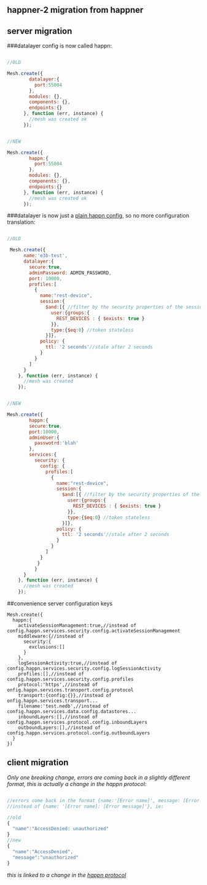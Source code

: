 happner-2 migration from happner
--------------------------------

server migration
----------------

###datalayer config is now called happn:
```javascript

//OLD

Mesh.create({
        datalayer:{
          port:55004
        },
        modules: {},
        components: {},
        endpoints:{}
      }, function (err, instance) { 
        //mesh was created ok
      });


//NEW

Mesh.create({
        happn:{
          port:55004
        },
        modules: {},
        components: {},
        endpoints:{}
      }, function (err, instance) { 
        //mesh was created ok
      });


```

###datalayer is now just a [plain happn config](https://github.com/happner/happn-3/blob/master/docs/config.md), so no more configuration translation:
```javascript

//OLD

 Mesh.create({
      name:'e3b-test',
      datalayer:{
        secure:true,
        adminPassword: ADMIN_PASSWORD,
        port: 10000,
        profiles:[
          {
            name:"rest-device",
            session:{
              $and:[{ //filter by the security properties of the session - check if this session user belongs to a specific group
                user:{groups:{
                  REST_DEVICES : { $exists: true }
                }},
                type:{$eq:0} //token stateless
              }]},
            policy: {
              ttl: '2 seconds'//stale after 2 seconds
            }
          }
        ]
      }
    }, function (err, instance) {
      //mesh was created
    });


//NEW

Mesh.create({
        happn:{
        secure:true,
        port:10000,
        adminUser:{
          passwotrd:'blah'
        },
        services:{
          security: {
            config: {
              profiles:[
                {
                  name:"rest-device",
                  session:{
                    $and:[{ //filter by the security properties of the session - check if this session user belongs to a specific group
                      user:{groups:{
                        REST_DEVICES : { $exists: true }
                      }},
                      type:{$eq:0} //token stateless
                    }]},
                  policy: {
                    ttl: '2 seconds'//stale after 2 seconds
                  }
                }
              ]
            }
           }
          }
      }
    }, function (err, instance) {
      //mesh was created
    });


```

##convenience server configuration keys
```
Mesh.create({
  happn:{
    activateSessionManagement:true,//instead of config.happn.services.security.config.activateSessionManagement
    middleware:{//instead of
      security:{
        exclusions:[]
      }
    },
    logSessionActivity:true,//instead of config.happn.services.security.config.logSessionActivity
    profiles:[],//instead of config.happn.services.security.config.profiles
    protocol:'https',//instead of onfig.happn.services.transport.config.protocol
    transport:{config:{}},//instead of onfig.happn.services.transport...
    filename:'test.nedb',//instead of config.happn.services.data.config.datastores...
    inboundLayers:[],//instead of config.happn.services.protocol.config.inboundLayers
    outboundLayers:[],//instead of config.happn.services.protocol.config.outboundLayers
  }
})
```


client migration
----------------

*Only one breaking change, errors are coming back in a slightly different format, this is actually a change in the happn protocol:*

```javascript

//errors come back in the format {name:'[Error name]', message: [Error message]}
//instead of {name: '[Error name]: [Error message]'}, ie:

//old
{
  "name":"AccessDenied: unauthorized"
}
//new
{
  "name":"AccessDenied",
  "message":"unauthorized"
}
```

*this is linked to a change in the [happn protocol](https://github.com/happner/happn-protocol)*


